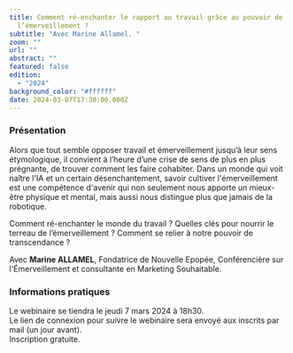 ```yaml
---
title: Comment ré-enchanter le rapport au travail grâce au pouvoir de
  l’émerveillement ?
subtitle: "Avec Marine Allamel. "
zoom: ""
url: ""
abstract: ""
featured: false
edition:
  - "2024"
background_color: "#ffffff"
date: 2024-03-07T17:30:00.000Z
---
```

### Présentation 

Alors que tout semble opposer travail et émerveillement jusqu’à leur sens étymologique, il convient à l’heure d’une crise de sens de plus en plus prégnante, de trouver comment les faire cohabiter. Dans un monde qui voit naître l'IA et un certain désenchantement, savoir cultiver l'émerveillement est une compétence d'avenir qui non seulement nous apporte un mieux-être physique et mental, mais aussi nous distingue plus que jamais de la robotique.

Comment ré-enchanter le monde du travail ? Quelles clés pour nourrir le terreau de l’émerveillement ? Comment se relier à notre pouvoir de transcendance ?

Avec **Marine ALLAMEL**, Fondatrice de Nouvelle Epopée, Conférencière sur l'Émerveillement et consultante en Marketing Souhaitable.

### Informations pratiques

Le webinaire se tiendra le jeudi 7 mars 2024 à 18h30. \
Le lien de connexion pour suivre le webinaire sera envoyé aux inscrits par mail (un jour avant). \
Inscription gratuite.
